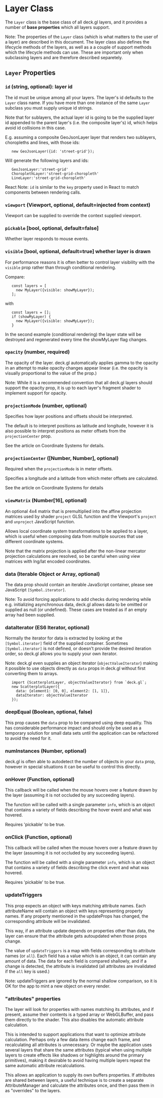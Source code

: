 # Layer Class

The `Layer` class is the base class of all deck.gl layers, and it provides
a number of **base properties** which all layers support.

Note: The properties of the `Layer` class (which is what matters to the user
of a layer) are described in this document.
The layer class also defines the lifecycle methods of the layers, as well as
a a couple of support methods which the lifecycle methods can use. These are
important only when subclassing layers and are therefore described separetely.


## `Layer` Properties


### `id` (string, optional): layer id

The id must be unique among all your layers. The layer's id defaults to the
`Layer` class name. If you have more than one instance of the same
`Layer` subclass you must supply unique id strings.

Note that for sublayers, the actual layer id is going to be the supplied
layer id appended to the parent layer's (i.e. the composite layer's) id,
which helps avoid id collisions in this case.

E.g. assuming a composite GeoJsonLayer layer that renders two sublayers,
choropleths and lines, with those ids:
```
   new GeoJsonLayer({id: 'street-grid'});
```
Will generate the following layers and ids:
```
   GeoJsonLayer:'street-grid'
   ChoroplethLayer:'street-grid-choropleth'
   LineLayer:'street-grid-choropleth'
```

React Note: `id` is similar to the `key` property used in React to match
components between rendering calls.


### `viewport` (Viewport, optional, default=injected from context)

Viewport can be supplied to override the context supplied viewport.


### `pickable` [bool, optional, default=false]

Whether layer responds to mouse events.


### `visible` [bool, optional, default=true] whether layer is drawn

For performance reasons it is often better to control layer visibility
with the `visible` prop rather than through conditional rendering.

Compare:
```
   const layers = [
   	 new MyLayer({visible: showMyLayer});
   ];
```
with
```
   const layers = [];
   if (showMyLayer) {
   	 new MyLayer({visible: showMyLayer});
   }
```
In the second example (conditional rendering) the layer state will
be destroyed and regenerated every time the showMyLayer flag changes.


### `opacity` (number, required)

The opacity of the layer. deck.gl automatically applies gamma to the opacity
in an attempt to make opacity changes appear linear (i.e. the opacity is
visually proportional to the value of the prop.)

Note: While it is a recommended convention that all deck.gl layers should
support the opacity prop, it is up to each layer's fragment shader
to implement support for opacity.


### `projectionMode` (number, optional)

Specifies how layer positions and offsets should be interpreted.

The default is to interpret positions as latitude and longitude, however it
is also possible to interpret positions as meter offsets from the
`projectionCenter` prop.

See the article on Coordinate Systems for details.


### `projectionCenter` ([Number, Number], optional)

Required when the `projectionMode` is in meter offsets.

Specifies a longitude and a latitude from which meter offsets are calculated.

See the article on Coordinate Systems for details


### `viewMatrix` (Number[16], optional)

An optional 4x4 matrix that is premultiplied into the affine projection
matrices used by shader `project` GLSL function and the Viewport's `project`
and `unproject` JavaScript function.

Allows local coordinate system transformations to be applied to a layer,
which is useful when composing data from multiple sources that use
different coordinate systems.

Note that the matrix projection is applied after the non-linear mercator
projection calculations are resolved, so be careful when using view matrices
with lng/lat encoded coordinates.


### data (Iterable Object or Array, optional)

The data prop should contain an iterable JavaScript container,
please see JavaScript `[Symbol.iterator]`.

Note: To avoid forcing applications to add checks during rendering
while e.g. initializing asynchronous data, deck.gl allows data to be
omitted or supplied as null (or undefined). These cases are treated
as if an empty array had been supplied.


### dataIterator (ES6 Iterator, optional)

Normally the iterator for data is extracted by looking at the
`[Symbol.iterator]` field of the supplied container. Sometimes
`[Symbol.iterator]` is not defined, or doesn't provide the desired
iteration order, so deck.gl allows you to supply your own iterator.

Note: deck.gl even supplies an object iterator (`objectValueIterator`)
making it possible to use objects directly as `data` props in deck.gl
without first converting them to arrays.

```
   import {ScatterplotLayer, objectValueIterator} from `deck.gl`;
   new ScatterplotLayer({
     data: {element1: [0, 0], element2: [1, 1]},
     dataIterator: objectValueIterator
   });
```


### deepEqual (Boolean, optional, false)

This prop causes the `data` prop to be compared using deep equality.
This has considerable performance impact and should only be used
as a temporary solution for small data sets until the application can be
refactored to avoid the need for it.


### numInstances (Number, optional)

deck.gl is often able to autodetect the number of objects in your `data` prop,
however in special situations it can be useful to control this directly.


### onHover (Function, optional)

This callback will be called when the mouse hovers over a feature drawn
by the layer (assuming it is not occluded by any succeeding layers).

The function will be called with a single parameter `info`, which is an
object that contains a variety of fields describing the hover event and
what was hovered.

Requires 'pickable' to be true.


### onClick (Function, optional)

This callback will be called when the mouse hovers over a feature drawn
by the layer (assuming it is not occluded by any succeeding layers).

The function will be called with a single parameter `info`, which is an
object that contains a variety of fields describing the click event and
what was hovered.

Requires 'pickable' to be true.


### updateTriggers

This prop expects an object with keys matching attribute names.
Each attributeName will contain an object with keys representing property names.
If any property mentioned in the updateProps has changed, the corresponding
attribute will be invalidated.

This way, if an attribute update depends on properties other than data,
the layer can ensure that the attribute gets autoupdated when those props
change.

The value of `updateTriggers` is a map with fields corresponding to
attribute names (or `all`). Each field has a value which is an object,
it can contain any amount of data. The data for each field is compared
shallowly, and if a change is detected, the attribute is invalidated
(all attributes are invalidated if the `all` key is used.)

Note: updateTriggers are ignored by the normal shallow comparison, so it is
OK for the app to mint a new object on every render.


### "attributes" properties

The layer will look for properties with names matching its attributes,
and if present, assume their contents is a typed array or WebGLBuffer,
and pass them directly to the shader. This also disables the automatic
attribute calculation.

This is intended to support applications that want to optimize attribute
calculation. Perhaps only a few data items change each frame, and recalculating
all attributes is unnecessary. Or maybe the application uses several layers
that share the same attributes (typical when using multiple layers to
create effects like shadows or highlights around the primary primitives),
making it desirable to avoid having multiple layers repeat the same
automatic attribute recalculations.

This allows an application to supply its own buffers properties.
If attributes are shared between layers, a useful technique is to create
a separate AttributeManager and calculate the attributes once, and then
pass them in as "overrides" to the layers.
